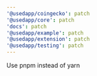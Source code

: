 ```yaml
---
'@usedapp/coingecko': patch
'@usedapp/core': patch
'docs': patch
'@usedapp/example': patch
'@usedapp/extension': patch
'@usedapp/testing': patch
---
```


Use pnpm instead of yarn
